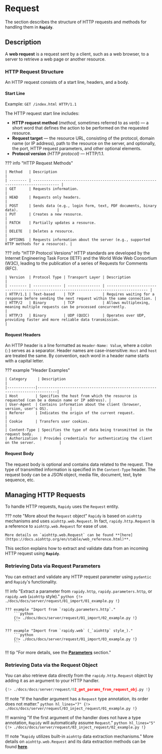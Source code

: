 # Request
The section describes the structure of HTTP requests and methods for handling them in **`Rapidy`**.

## Description
A **web request** is a request sent by a client, such as a web browser, to a server to retrieve a web page or another resource.

### HTTP Request Structure
An HTTP request consists of a start line, headers, and a body.

#### Start Line
Example:
`GET /index.html HTTP/1.1`

The HTTP request start line includes:

- **HTTP request method** (*method*, sometimes referred to as *verb*) — a short word that defines the action to be performed on the requested resource.
- **Request target** — the resource URL, consisting of the protocol, domain name (or IP address), path to the resource on the server, and optionally, the port, HTTP request parameters, and other optional elements.
- **Protocol version** *(HTTP protocol)* — <span class="note-color">HTTP/1.1</span>.

??? info "HTTP Request Methods"

    | Method   | Description                                                                         |
    | -------- | ---------------------------------------------------------------------------------- |
    | GET      | Requests information.                                                             |
    | HEAD     | Requests only headers.                                                            |
    | POST     | Sends data (e.g., login form, text, PDF documents, binary data).                  |
    | PUT      | Creates a new resource.                                                           |
    | PATCH    | Partially updates a resource.                                                     |
    | DELETE   | Deletes a resource.                                                               |
    | OPTIONS  | Requests information about the server (e.g., supported HTTP methods for a resource). |

??? info "HTTP Protocol Versions"
    HTTP standards are developed by the Internet Engineering Task Force (IETF) and the World Wide Web Consortium (W3C), leading to the publication of a series of Requests for Comments (RFC).

    | Version  | Protocol Type | Transport Layer | Description                                                                               |
    | -------- | ------------- | --------------- | ----------------------------------------------------------------------------------------- |
    | HTTP/1.1 | Text-based    | TCP             | Requires waiting for a response before sending the next request within the same connection. |
    | HTTP/2   | Binary        | TCP             | Allows multiplexing, meaning multiple requests can be processed concurrently.              |
    | HTTP/3   | Binary        | UDP (QUIC)      | Operates over UDP, providing faster and more reliable data transmission.                   |

#### Request Headers
An HTTP header is a line formatted as `Header-Name: Value`, where a colon (`:`) serves as a separator.
Header names are case-insensitive: `Host` and `host` are treated the same.
By convention, each word in a header name starts with a capital letter.

??? example "Header Examples"

    | Category     | Description                                                                     |
    |-------------|-------------------------------------------------------------------------------|
    | Host        | Specifies the host from which the resource is requested (can be a domain name or IP address). |
    | User-Agent  | Contains information about the client (browser, version, user's OS).          |
    | Referer     | Indicates the origin of the current request.                                  |
    | Cookie      | Transfers user cookies.                                                       |
    | Content-Type | Specifies the type of data being transmitted in the request body.            |
    | Authorization | Provides credentials for authenticating the client on the server.           |

#### Request Body
The request body is optional and contains data related to the request.
The type of transmitted information is specified in the `Content-Type` header.
The request body can be a JSON object, media file, document, text, byte sequence, etc.

## Managing HTTP Requests
To handle HTTP requests, `Rapidy` uses the `Request` entity.

??? note "More about the `Request` object"
    `Rapidy` is based on `aiohttp` mechanisms and uses `aiohttp.web.Request`.
    In fact, `rapidy.http.Request` is a reference to `aiohttp.web.Request` for ease of use.

    More details on `aiohttp.web.Request` can be found **[here](https://docs.aiohttp.org/en/stable/web_reference.html)**.

This section explains how to extract and validate data from an incoming HTTP request using **`Rapidy`**.

### Retrieving Data via Request Parameters
You can extract and validate any HTTP request parameter using `pydantic` and `Rapidy`'s functionality.

!!! info "Extract a parameter from `rapidy.http`, `rapidy.parameters.http`, or `rapidy.web` (`aiohttp` style)."
    ```python
    {!> ./docs/docs/server/request/01_import/01_example.py !}
    ```

    ??? example "Import from `rapidy.parameters.http`."
        ```python
        {!> ./docs/docs/server/request/01_import/02_example.py !}
        ```

    ??? example "Import from `rapidy.web` (_`aiohttp` style_)."
        ```python
        {!> ./docs/docs/server/request/01_import/03_example.py !}
        ```

!!! tip "For more details, see the **[Parameters](parameters.md)** section."

### Retrieving Data via the Request Object
You can also retrieve data directly from the `rapidy.http.Request` object by adding it as an argument to your HTTP handler.

```python hl_lines="5"
{!> ./docs/docs/server/request/02_get_params_from_request_obj.py !}
```

!!! note "If the handler argument has a `Request` type annotation, its order does not matter."
    ```python hl_lines="7"
    {!> ./docs/docs/server/request/03_inject_request/01_example.py !}
    ```

!!! warning "If the first argument of the handler does not have a type annotation, `Rapidy` will automatically assume `Request`."
    ```python hl_lines="5"
    {!> ./docs/docs/server/request/03_inject_request/02_example.py !}
    ```

!!! note "`Rapidy` utilizes built-in `aiohttp` data extraction mechanisms."
    More details on `aiohttp.web.Request` and its data extraction methods can be found **[here](https://docs.aiohttp.org/en/stable/web_reference.html)**.
